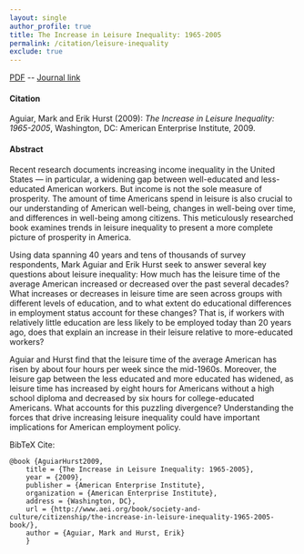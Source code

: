 ```yaml
---
layout: single 
author_profile: true 
title: The Increase in Leisure Inequality: 1965-2005 
permalink: /citation/leisure-inequality
exclude: true
---
```


[PDF](https://markaguiar.github.io/files/leisureinequality.pdf) -- [Journal link](https://www.aei.org/research-products/book/the-increase-in-leisure-inequality-1965-2005/)
#### Citation

Aguiar, Mark and Erik Hurst (2009): *The Increase in Leisure Inequality: 1965-2005*, Washington, DC: American Enterprise Institute, 2009.

#### Abstract

Recent research documents increasing income inequality in the United States — in particular, a widening gap between well-educated and less-educated American workers. But income is not the sole measure of prosperity. The amount of time Americans spend in leisure is also crucial to our understanding of American well-being, changes in well-being over time, and differences in well-being among citizens. This meticulously researched book examines trends in leisure inequality to present a more complete picture of prosperity in America.

Using data spanning 40 years and tens of thousands of survey respondents, Mark Aguiar and Erik Hurst seek to answer several key questions about leisure inequality: How much has the leisure time of the average American increased or decreased over the past several decades? What increases or decreases in leisure time are seen across groups with different levels of education, and to what extent do educational differences in employment status account for these changes? That is, if workers with relatively little education are less likely to be employed today than 20 years ago, does that explain an increase in their leisure relative to more-educated workers?

Aguiar and Hurst find that the leisure time of the average American has risen by about four hours per week since the mid-1960s. Moreover, the leisure gap between the less educated and more educated has widened, as leisure time has increased by eight hours for Americans without a high school diploma and decreased by six hours for college-educated Americans. What accounts for this puzzling divergence? Understanding the forces that drive increasing leisure inequality could have important implications for American employment policy.

BibTeX Cite:

	@book {AguiarHurst2009,
		title = {The Increase in Leisure Inequality: 1965-2005},
		year = {2009},
		publisher = {American Enterprise Institute},
		organization = {American Enterprise Institute},
		address = {Washington, DC},
		url = {http://www.aei.org/book/society-and-culture/citizenship/the-increase-in-leisure-inequality-1965-2005-book/},
		author = {Aguiar, Mark and Hurst, Erik}
		}